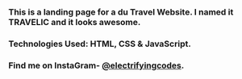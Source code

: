 ### This is a landing page for a du Travel Website. I named it TRAVELIC and it looks awesome.

### Technologies Used: HTML, CSS & JavaScript.

### Find me on InstaGram- [@electrifyingcodes][instagram].

[instagram]: https://www.instagram.com/electrifyingcodes

